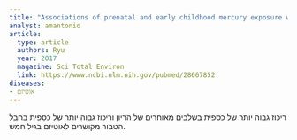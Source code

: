 ```yaml
---
title: "Associations of prenatal and early childhood mercury exposure with autistic behaviors at 5years of age: The Mothers and Children's Environmental Health (MOCEH) study"
analyst: amantonio
article:
  type: article
  authors: Ryu
  year: 2017
  magazine: Sci Total Environ
  link: https://www.ncbi.nlm.nih.gov/pubmed/28667852
diseases:
- אוטיזם
---
```


ריכוז גבוה יותר של כספית בשלבים מאוחרים של הריון וריכוז גבוה יותר של כספית בחבל הטבור מקושרים לאוטיזם בגיל חמש.
